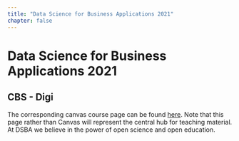 ```yaml
---
title: "Data Science for Business Applications 2021"
chapter: false
---
```


# Data Science for Business Applications 2021
## CBS - Digi

The corresponding canvas course page can be found [here](https://www.moodle.aau.dk/course/view.php?id=39082). Note that this page rather than Canvas will represent the central hub for teaching material. At DSBA we believe in the power of open science and open education.